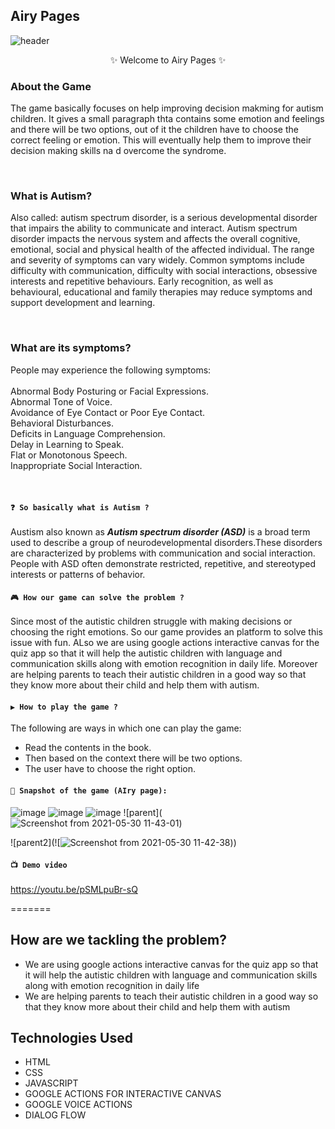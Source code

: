 ## Airy Pages 

![header](https://user-images.githubusercontent.com/56751927/120093900-daea8a80-c13a-11eb-962d-ec382efd2f93.png)


<p align="center">
    ✨ Welcome to Airy Pages ✨ <br />
    <h3>About the Game</h3>
  <p>The game basically focuses on help improving decision makming for autism children. It gives a small paragraph thta contains some
    emotion and feelings and there will be two options, out of it the children have to choose the correct feeling or emotion. This will 
    eventually help them to improve their decision making skills na d overcome the syndrome.
  </p>
  <br>
  
  <h3>What is Autism?</h3>
  <p>Also called: autism spectrum disorder, is a serious developmental disorder that impairs the ability to communicate and interact.
    Autism spectrum disorder impacts the nervous system and affects the overall cognitive, emotional, social and physical health of the affected individual.
    The range and severity of symptoms can vary widely. Common symptoms include difficulty with communication, difficulty with social interactions, obsessive interests and repetitive behaviours.
    Early recognition, as well as behavioural, educational and family therapies may reduce symptoms and support development and learning.
  </p>
  <br>
  
  <h3>What are its symptoms?</h3>
  <p>
    People may experience the following symptoms: <br>
    <br>
    Abnormal Body Posturing or Facial Expressions.<br>
    Abnormal Tone of Voice.<br>
    Avoidance of Eye Contact or Poor Eye Contact.<br>
    Behavioral Disturbances.<br>
    Deficits in Language Comprehension.<br>
    Delay in Learning to Speak.<br>
    Flat or Monotonous Speech.<br>
    Inappropriate Social Interaction.<br>

</p>
 
<br />

#### `❓ So basically what is Autism ?`
Austism also known as ***Autism spectrum disorder (ASD)*** is a broad term used to describe a group of neurodevelopmental disorders.These disorders are characterized by problems with communication and social interaction. People with ASD often demonstrate restricted, repetitive, and stereotyped interests or patterns of behavior.

#### `🎮 How our game can solve the problem ?`
Since most of the autistic children struggle with making decisions or choosing the right emotions. So our game provides an platform to solve this issue with fun. ALso we are using google actions interactive canvas for the quiz app so that it will help the autistic children with language and communication skills along with emotion recognition in daily life.
Moreover are helping parents to teach their autistic children in a good way so that they know more about their child and help them with autism.

#### `▶ How to play the game ?`
The following are ways in which one can play the game:
- Read the contents in the book.
- Then based on the context there will be two options.
- The user have to choose the right option.

#### `📸 Snapshot of the game (AIry page):`

![image](https://user-images.githubusercontent.com/56751963/120093752-e9847200-c139-11eb-9aa6-610d8d0ec3b5.png)
![image](https://user-images.githubusercontent.com/56751963/120093839-73ccd600-c13a-11eb-9339-2dd53fd46872.png)
![image](https://user-images.githubusercontent.com/56751963/120093855-90690e00-c13a-11eb-8283-7f17c1c30508.png)
![parent](![Screenshot from 2021-05-30 11-43-01](https://user-images.githubusercontent.com/74637789/120094154-5a2c8e00-c13c-11eb-9b9d-784107df0452.png))

![parent2](![![Screenshot from 2021-05-30 11-42-38](https://user-images.githubusercontent.com/74637789/120094165-74ff0280-c13c-11eb-9915-06f52eb4099c.png)))

#### `📺 Demo video`

https://youtu.be/pSMLpuBr-sQ

=======

## How are we tackling the problem? 

- We are using google actions interactive canvas for the quiz app so that it will help the autistic children with language and communication skills along with emotion recognition in daily life
- We are helping parents to teach their autistic children in a good way so that they know more about their child and help them with autism

## Technologies Used 

- HTML
- CSS 
- JAVASCRIPT
- GOOGLE ACTIONS FOR INTERACTIVE CANVAS
- GOOGLE VOICE ACTIONS
- DIALOG FLOW
